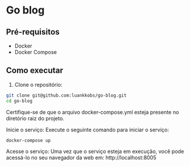 # Go blog

## Pré-requisitos

- Docker
- Docker Compose

## Como executar

1. Clone o repositório:

```bash
git clone git@github.com:luankkobs/go-blog.git
cd go-blog

```
Certifique-se de que o arquivo docker-compose.yml esteja presente no diretório raiz do projeto.

Inicie o serviço:
Execute o seguinte comando para iniciar o serviço:
```bash
docker-compose up
```

Acesse o serviço:
Uma vez que o serviço esteja em execução, você pode acessá-lo no seu navegador da web em: http://localhost:8005

